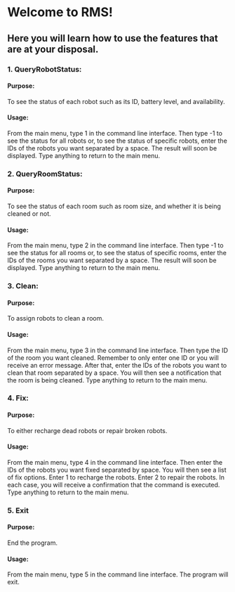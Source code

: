 # Welcome to RMS!
## Here you will learn how to use the features that are at your disposal.



### 1. QueryRobotStatus:

#### Purpose: 
To see the status of each robot such as its ID, battery level, and availability.

#### Usage: 
From the main menu, type 1 in the command line interface. Then type -1 to see the status for all robots or, to see the status
of specific robots, enter the IDs of the robots you want separated by a space. The result will soon be displayed. 
Type anything to return to the main menu. 

### 2. QueryRoomStatus: 

#### Purpose: 
To see the status of each room such as room size, and whether it is being cleaned or not. 

#### Usage: 
From the main menu, type 2 in the command line interface. Then type -1 to see the status for all rooms or, to see the status
of specific rooms, enter the IDs of the rooms you want separated by a space. The result will soon be displayed. 
Type anything to return to the main menu. 

### 3. Clean:

#### Purpose: 
To assign robots to clean a room.

#### Usage: 
From the main menu, type 3 in the command line interface. Then type the ID of the room you want cleaned. Remember to only enter one ID
or you will receive an error message. After that,  enter the IDs of the robots you want to clean that room separated by a space. You will then see a notification that the room is being cleaned. Type anything to return to the main menu.  

### 4. Fix:

#### Purpose: 
To either recharge dead robots or repair broken robots. 

#### Usage: 
From the main menu, type 4 in the command line interface. Then enter the IDs of the robots you want fixed separated by space. You will then
see a list of fix options. Enter 1 to recharge the robots. Enter 2 to repair the robots. In each case, you will receive a confirmation that the command
is executed. Type anything to return to the main menu. 

### 5. Exit

#### Purpose: 
End the program.

#### Usage: 
From the main menu, type 5 in the command line interface. The program will exit.
